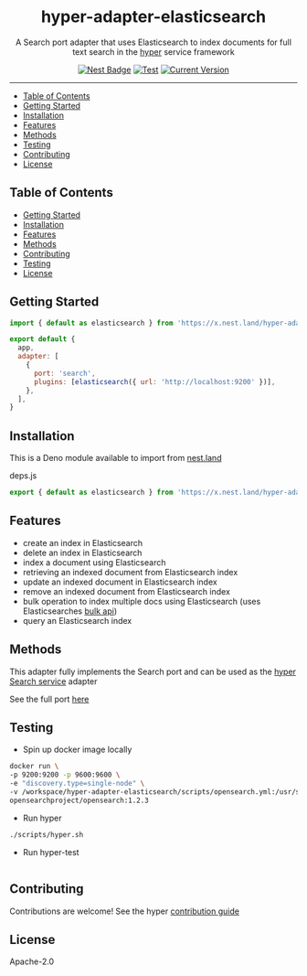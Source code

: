 <h1 align="center">hyper-adapter-elasticsearch</h1>
<p align="center">A Search port adapter that uses Elasticsearch to index documents for full text search in the <a href="https://hyper.io/">hyper</a>  service framework</p>
</p>
<p align="center">
  <a href="https://nest.land/package/hyper-adapter-elasticsearch"><img src="https://nest.land/badge.svg" alt="Nest Badge" /></a>
  <a href="https://github.com/hyper63/hyper-adapter-elasticsearch/actions/workflows/test-and-publish.yml"><img src="https://github.com/hyper63/hyper-adapter-elasticsearch/actions/workflows/test-and-publish.yml/badge.svg" alt="Test" /></a>
  <a href="https://github.com/hyper63/hyper-adapter-elasticsearch/tags/"><img src="https://img.shields.io/github/tag/hyper63/hyper-adapter-elasticsearch" alt="Current Version" /></a>
</p>

---

<!-- toc -->

- [Table of Contents](#table-of-contents)
- [Getting Started](#getting-started)
- [Installation](#installation)
- [Features](#features)
- [Methods](#methods)
- [Testing](#testing)
- [Contributing](#contributing)
- [License](#license)

<!-- tocstop -->

## Table of Contents

- [Getting Started](#getting-started)
- [Installation](#installation)
- [Features](#features)
- [Methods](#methods)
- [Contributing](#contributing)
- [Testing](#testing)
- [License](#license)

## Getting Started

```js
import { default as elasticsearch } from 'https://x.nest.land/hyper-adapter-elasticsearch@0.1.2/mod.js'

export default {
  app,
  adapter: [
    {
      port: 'search',
      plugins: [elasticsearch({ url: 'http://localhost:9200' })],
    },
  ],
}
```

## Installation

This is a Deno module available to import from
[nest.land](https://nest.land/package/hyper-adapter-elasticsearch)

deps.js

```js
export { default as elasticsearch } from 'https://x.nest.land/hyper-adapter-elasticsearch@0.1.2/mod.js'
```

## Features

- create an index in Elasticsearch
- delete an index in Elasticsearch
- index a document using Elasticsearch
- retrieving an indexed document from Elasticsearch index
- update an indexed document in Elasticsearch index
- remove an indexed document from Elasticsearch index
- bulk operation to index multiple docs using Elasticsearch (uses Elasticsearches
  [bulk api](https://www.elastic.co/guide/en/elasticsearch/reference/current/docs-bulk.html#docs-bulk))
- query an Elasticsearch index

## Methods

This adapter fully implements the Search port and can be used as the
[hyper Search service](https://docs.hyper.io/search-api) adapter

See the full port [here](https://nest.land/package/hyper-port-search)

## Testing

- Spin up docker image locally

```sh
docker run \
-p 9200:9200 -p 9600:9600 \
-e "discovery.type=single-node" \
-v /workspace/hyper-adapter-elasticsearch/scripts/opensearch.yml:/usr/share/opensearch/config/opensearch.yml \
opensearchproject/opensearch:1.2.3
```

- Run hyper

```sh
./scripts/hyper.sh
```

- Run hyper-test

```
```

## Contributing

Contributions are welcome! See the hyper
[contribution guide](https://docs.hyper.io/contributing-to-hyper)

## License

Apache-2.0
